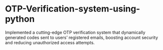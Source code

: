 # OTP-Verification-system-using-python
Implemented a cutting-edge OTP verification system that dynamically generated codes sent to users’ registered emails, boosting account security and reducing unauthorized access attempts.
